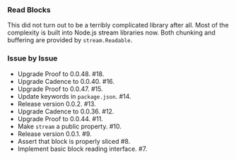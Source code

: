 ### Read Blocks

This did not turn out to be a terribly complicated library after all. Most of
the complexity is built into Node.js stream libraries now. Both chunking and
buffering are provided by `stream.Readable`.

### Issue by Issue

 * Upgrade Proof to 0.0.48. #18.
 * Upgrade Cadence to 0.0.40. #16.
 * Upgrade Proof to 0.0.47. #15.
 * Update keywords in `package.json`. #14.
 * Release version 0.0.2. #13.
 * Upgrade Cadence to 0.0.36. #12.
 * Upgrade Proof to 0.0.44. #11.
 * Make `stream` a public property. #10.
 * Release version 0.0.1. #9.
 * Assert that block is properly sliced #8.
 * Implement basic block reading interface. #7.
